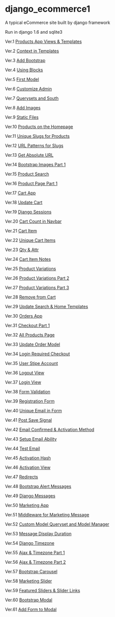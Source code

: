 django_ecommerce1
=================

A typical eCommerce site built by django framework

Run in django 1.6 and sqlite3

Ver.1	[Products App Views & Templates](../../tree/b66ce5397ecd8894d2d69c444d179a50defb8018)

Ver.2	[Context in Templates](../../tree/14b3a6759a3529d7c58ed2046e5b4701d1633ac4)

Ver.3	[Add Bootstrap](../../tree/b6d7bddf7ab6d36b39220eb153f139b1c75a54d8)

Ver.4	[Using Blocks](../../tree/13b84fc7783a182d83a9b3fc55fc37a178b22a5f)

Ver.5	[First Model](../../tree/a369599b18cb54e1bd6d8330b57d792c7934dbbc)

Ver.6	[Customize Admin](../../tree/5d941313a0d00a5ea8f86828d9f6b075f1dd6bec)

Ver.7	[Querysets and South](../../tree/70f35f61ae3882705583ffa4a085afe6fc0a7881)

Ver.8	[Add Images](../../tree/0b98ff76365925b64c662c15e3e8043596d52351)

Ver.9	[Static Files](../../tree/aaa65cca3af6dc8d9cab34b9e6f5d79caf1651de)

Ver.10	[Products on the Homepage](../../tree/8f2c6710eea8aefb94b4e65a9c0961148ebf3d11)

Ver.11	[Unique Slugs for Products](../../tree/3089e202f8384a63562140c8ce954f4fa84ae44e)

Ver.12	[URL Patterns for Slugs](../../tree/c4f7608313b2dff4ebfa3c20f5baeaaba8cf11a0)

Ver.13	[Get Absolute URL](../../tree/04c226db39ddaad15041eef778dc4a055d048db6)

Ver.14	[Bootstrap Images Part 1](../../tree/2258c0a4a56ad5b6b11eb2ea94839c9aea60512f)

Ver.15	[Product Search](../../tree/852d2e3fc77cdf16cfce43644bd97e4bd07edfb2)

Ver.16	[Product Page Part 1](../../tree/ea2fb39d0651b183350db7e7a65a3750c8ec68c6)

Ver.17	[Cart App](../../tree/4d26b4569f9eed43dd81f6fca63dcd07540b0ef5)

Ver.18	[Update Cart](../../tree/9be3e72be7cec56dde0f794428082c496cb2d53b)

Ver.19	[Django Sessions](../../tree/2d081245747f786791c7db42a1049050552d4595)

Ver.20	[Cart Count in Navbar](../../tree/1dbaaa25a789ba306aedeff7f8fccfc3481d10da)

Ver.21	[Cart Item](../../tree/ffa376680bd76e260c5a36fbd85c6ab03214eabb)

Ver.22	[Unique Cart Items](../../tree/c260f56e2808f2cf58ac3866abfbe2b57b5b1c04)

Ver.23	[Qty & Attr](../../tree/3a3badf04b6e89a85c3cbb26e6ab2c4c079162be)

Ver.24	[Cart Item Notes](../../tree/a97357950676f399fda6afef04884ee377b6267e)

Ver.25	[Product Variations](../../tree/b9934d3522b5262ffb9eb0a2a35aa82689dbeb96)

Ver.26	[Product Variations Part 2](../../tree/b735488a1ee6cac491a2d5863e0811661cf69268)

Ver.27	[Product Variations Part 3](../../tree/52eb4e488440b4ac9388a4a62c915eae22c1f352)

Ver.28	[Remove from Cart](../../tree/0a3d24c98307e3248c084c8fa7deac06080413f0)

Ver.29	[Update Search & Home Templates](../../tree/b81087ef24166a0f6675dc5dc3b87e80431fd0ad)

Ver.30	[Orders App](../../tree/03a462184511305168586267025abdf2c55f6f6b)

Ver.31	[Checkout Part 1](../../tree/d6b10dec6da295dafedd2f67519ed76fea3e100e)

Ver.32	[All Products Page](../../tree/283ca6edeb7e342e0f91fab21815ef7a21682ed3)

Ver.33	[Update Order Model](../../tree/322332c94dd15fe55dec8ae5d993b23ab94399e7)

Ver.34	[Login Required Checkout](../../tree/042c2c789c4df2dbe62ff59cd87448f5114f500d)

Ver.35	[User Stipe Account](../../tree/8da3919d38cde56664178bf7fc6bce30ab2d2e3d)

Ver.36	[Logout View](../../tree/3f7279ac24875b53873eac5febf02d8ca18717e6)

Ver.37	[Login View](../../tree/a1a5c7482d2e6b54bba8c4bc9b9be964a556be89)

Ver.38	[Form Validation](../../tree/ae39a89d96252163ec12fad664ff252a59a6ec52)

Ver.39	[Registration Form](../../tree/6860bc31ed27e4f35bdb000eeec069bc3f3ad8a7)

Ver.40	[Unique Email in Form](../../tree/3890d576fd7b019f18eedc79a055560c8f123233)

Ver.41	[Post Save Signal](../../tree/0211cfca8a2d23f5529e71573571a215ff5896bc)

Ver.42	[Email Confirmed & Activation Method](../../tree/5f57bcc8ffdd49d224dfcf60820f944b4fd8a9d3)

Ver.43	[Setup Email Ability](../../tree/23e047c5250edfab5cd881472838512c625c9ad9)

Ver.44	[Test Email](../../tree/ba83161abff305b88bbfe94cbf90828f3b5ca34d)

Ver.45	[Activation Hash](../../tree/0af14e7e0406517cd3a2b1d226b932711e3514ea)

Ver.46	[Activation View](../../tree/68985d15b1c663fc63e942672078c38c2bc1c7fe)

Ver.47	[Redirects](../../tree/7b99940d6d16bc1c2bd011489d2509ca4e8f97f9)

Ver.48	[Bootstrap Alert Messages](../../tree/277e7f25b79272d8f96d7f5737973cb0103c19c7)

Ver.49	[Django Messages](../../tree/167bffe16983921e14087aed748eb90c50268f29)

Ver.50	[Marketing App](../../tree/435af134c60a30d6c4c8a308e98273b896768c21)

Ver.51	[Middleware for Marketing Message](../../tree/18008d25a58ce5e043d53ac236b37879f3308e3d)

Ver.52	[Custom Model Queryset and Model Manager](../../tree/6f9bf769726033550208d4ea76607b62a8331ff1)

Ver.53	[Message Display Duration](../../tree/7871415764aa101d5ca462493d3b031addf7e156)

Ver.54	[Django Timezone](../../tree/9b0d3afe820e47910f0816a0dfdc5d780344491b)

Ver.55	[Ajax & Timezone Part 1](../../tree/e8c7cffc34b9a611988ac86a32d4f0395fc5ad77)

Ver.56	[Ajax & Timezone Part 2](../../tree/85d47d4965ca41857dd38cc837c7d77095abb93e)

Ver.57	[Bootstrap Carousel](../../tree/a1c45c17d216febe760c52d5895bf5e6a12a904d)

Ver.58	[Marketing Slider](../../tree/f6079c51f68154b8294ad425b2a33b52c25d9bba)

Ver.59	[Featured Sliders & Slider Links](../../tree/8156ca31b9a7580d747267916e6a3142736cdb03)

Ver.60	[Bootstrap Modal](../../tree/1696b2946e9219c569f72da533d3e73c995980fd)

Ver.61	[Add Form to Modal](../../tree/ddb604329e8ec6d370f18abbe8fb7c8dbb8da0b2)
